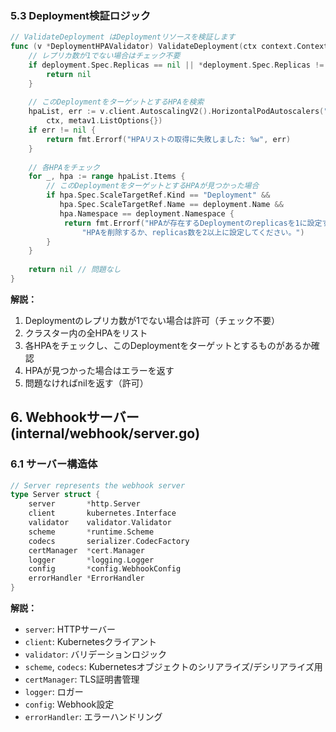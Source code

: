 ### 5.3 Deployment検証ロジック

```go
// ValidateDeployment はDeploymentリソースを検証します
func (v *DeploymentHPAValidator) ValidateDeployment(ctx context.Context, deployment *appsv1.Deployment) error {
    // レプリカ数が1でない場合はチェック不要
    if deployment.Spec.Replicas == nil || *deployment.Spec.Replicas != 1 {
        return nil
    }
    
    // このDeploymentをターゲットとするHPAを検索
    hpaList, err := v.client.AutoscalingV2().HorizontalPodAutoscalers("").List(
        ctx, metav1.ListOptions{})
    if err != nil {
        return fmt.Errorf("HPAリストの取得に失敗しました: %w", err)
    }
    
    // 各HPAをチェック
    for _, hpa := range hpaList.Items {
        // このDeploymentをターゲットとするHPAが見つかった場合
        if hpa.Spec.ScaleTargetRef.Kind == "Deployment" &&
           hpa.Spec.ScaleTargetRef.Name == deployment.Name &&
           hpa.Namespace == deployment.Namespace {
            return fmt.Errorf("HPAが存在するDeploymentのreplicasを1に設定することはできません。" +
                "HPAを削除するか、replicas数を2以上に設定してください。")
        }
    }
    
    return nil // 問題なし
}
```

**解説：**
1. Deploymentのレプリカ数が1でない場合は許可（チェック不要）
2. クラスター内の全HPAをリスト
3. 各HPAをチェックし、このDeploymentをターゲットとするものがあるか確認
4. HPAが見つかった場合はエラーを返す
5. 問題なければnilを返す（許可）

## 6. Webhookサーバー (internal/webhook/server.go)

### 6.1 サーバー構造体

```go
// Server represents the webhook server
type Server struct {
    server       *http.Server
    client       kubernetes.Interface
    validator    validator.Validator
    scheme       *runtime.Scheme
    codecs       serializer.CodecFactory
    certManager  *cert.Manager
    logger       *logging.Logger
    config       *config.WebhookConfig
    errorHandler *ErrorHandler
}
```

**解説：**
- `server`: HTTPサーバー
- `client`: Kubernetesクライアント
- `validator`: バリデーションロジック
- `scheme`, `codecs`: Kubernetesオブジェクトのシリアライズ/デシリアライズ用
- `certManager`: TLS証明書管理
- `logger`: ロガー
- `config`: Webhook設定
- `errorHandler`: エラーハンドリング